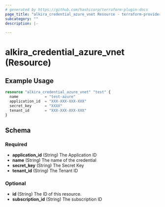 ```yaml
---
# generated by https://github.com/hashicorp/terraform-plugin-docs
page_title: "alkira_credential_azure_vnet Resource - terraform-provider-alkira"
subcategory: ""
description: |-
  
---
```


# alkira_credential_azure_vnet (Resource)



## Example Usage

```terraform
resource "alkira_credential_azure_vnet" "test" {
  name            = "test-azure"
  application_id  = "XXX-XXX-XXX-XXX"
  secret_key      = "XXXX"
  tenant_id       = "XXX-XXX-XXX-XXX"
}
```

<!-- schema generated by tfplugindocs -->
## Schema

### Required

- **application_id** (String) The Application ID
- **name** (String) The name of the credential
- **secret_key** (String) The Secret Key
- **tenant_id** (String) The Tenant ID

### Optional

- **id** (String) The ID of this resource.
- **subscription_id** (String) The subscription ID


